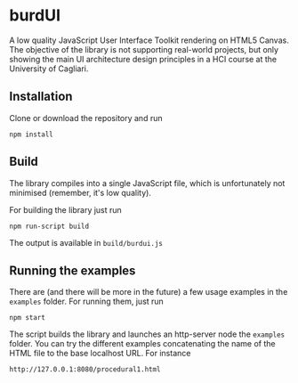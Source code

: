 # burdUI

A low quality JavaScript User Interface Toolkit rendering on HTML5 
Canvas. The objective of the library is not supporting real-world 
projects, but only showing the main UI architecture design 
principles in a HCI course at the University of Cagliari.

## Installation

Clone or download the repository and run 

    npm install
    
## Build

The library compiles into a single JavaScript file, which is 
unfortunately not minimised (remember, it's low quality).

For building the library just run

    npm run-script build
    
The output is available in `build/burdui.js` 

## Running the examples

There are (and there will be more in the future) a few usage 
examples in the `examples` folder. For running them, just run 

    npm start
    
The script builds the library and launches an http-server node 
the `examples` folder. You can try the different examples 
concatenating the name of the HTML file to the base localhost URL.
For instance

    http://127.0.0.1:8080/procedural1.html
    

